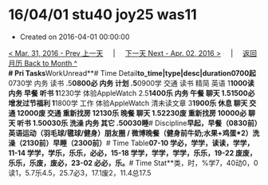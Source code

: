 # 16/04/01 stu40 joy25 was11

* Created on 2016-04-01 00:00:00

[&lt; Mar. 31, 2016 - Prev 上一天](../03/d31.md)     \|     [下一天 Next - Apr. 02, 2016 &gt;](d02.md)     \|     [返回月历 Back to Month ^](index.md)   
**\# Pri Tasks**WorkUnread**\# Time Detail**to\_time\|type\|desc\|duration0700起**0730学 内务 读书 .5**0800必 内务 计划 .5**0900学 交通 读书 精简 英语 1**1000读 内务 早餐 听书 1**1230学 体验AppleWatch 2.5**1400乐 内务 午餐 聊天 1.51500必 增发过节福利 1**1800学 工作 体验AppleWatch 清未读文章 3**1900乐 休息 聊天 交通 12000废 交通 重新找房 12130乐 晚餐 聊天 1.52230废 重新找房 10000必 聊天 听书 1.50030乐 洗澡 内务 其它 .50030睡**\# Discipline**早起，早餐（0830前）英语运动（羽毛球/毽球/健身）朋友圈 / 微博晚餐（健身前牛奶;水果+鸡蛋\*2）洗澡（2130前）早睡（2300前）**\# Time Table**07-10 学必，学学，读读，学学，11-14 学学，学乐，乐乐，必必，15-18 学学，学学，学学，乐乐，19-22 废废，乐乐，乐废，废必，23-02 必必，乐。**\# Time Stat**类，时，%学7，40动0，0读1，5.7乐4.5，25.7必3，17.1废2，11.4总17.5

